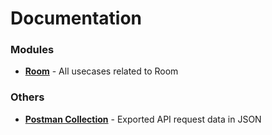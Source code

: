 # Documentation

### Modules

- **[Room](room.md)** - All usecases related to Room

### Others

- **[Postman Collection](postman_collection.json)** - Exported API request data in JSON
